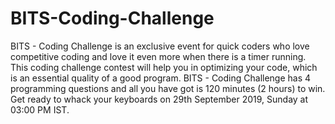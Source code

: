 # BITS-Coding-Challenge
BITS - Coding Challenge is an exclusive event for quick coders who love competitive coding and love it even more when there is a timer running. This coding challenge contest will help you in optimizing your code, which is an essential quality of a good program.  BITS - Coding Challenge has  4 programming questions and all you have got is 120 minutes (2 hours) to win. Get ready to whack your keyboards on 29th September 2019, Sunday at 03:00 PM IST.
